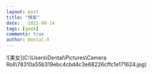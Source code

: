 ```yaml
---
layout: post
title: "博客"
date:   2021-08-14
tags: [geek]
comments: true
author: Dental-X
---
```




![美女](C:\Users\Dental\Pictures\Camera Roll\78310a55b319ebc4cbd4c3e68226cffc1e171624.jpg)